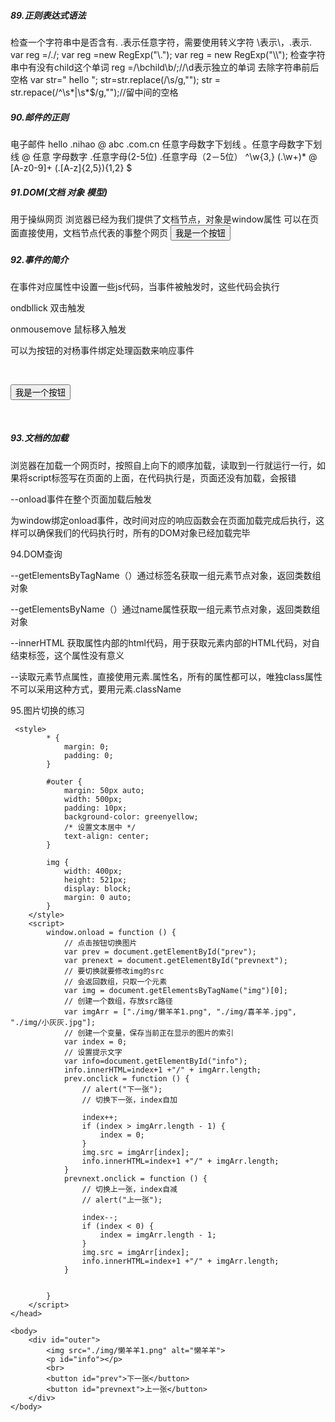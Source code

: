 ##### 89.正则表达式语法

检查一个字符串中是否含有.
.表示任意字符，需要使用转义字符
\\表示\，\.表示.
var reg =/\./;
var reg =new RegExp("\\.");
var reg = new RegExp("\\\\");
检查字符串中有没有child这个单词
reg =/\bchild\b/;//\d表示独立的单词
去除字符串前后空格
var str="    hello    ";
str=str.replace(/\s/g,"");
str = str.repace(/^\s*|\s*$/g,"");//留中间的空格

##### 90.邮件的正则

电子邮件
hello    .nihao    @   abc   .com.cn
任意字母数字下划线    。任意字母数字下划线  @  任意 字母数字  .任意字母(2-5位)   .任意字母（2－5位）
^\w{3,}  (\.\w+)*  @   [A-z0-9]+  (\.[A-z]{2,5}){1,2} $

##### 91.DOM(文档 对象 模型)

用于操纵网页
浏览器已经为我们提供了文档节点，对象是window属性
可以在页面直接使用，文档节点代表的事整个网页
<button id="btn">我是一个按钮</button>

<script>
console.log(document);
获取button对象
var btn = document.getElementById("btn");
修改按钮的文字
btn.innerHTML="I'm Button";
</script>
#####  92.事件的简介

在事件对应属性中设置一些js代码，当事件被触发时，这些代码会执行

ondbllick 双击触发

onmousemove 鼠标移入触发

可以为按钮的对杨事件绑定处理函数来响应事件

<body>

​    *<!-- 结构和行为耦合，不推荐使用 -->*

​    <button id="btn" onclick="alert('讨厌，你点我干嘛');">我是一个按钮</button>

    <script>

​        *// 获取按钮对象*

​        var btn = document.getElementById("btn");

​        *// 单击响应函数*

​        btn.onclick = function () {

​            alert("还点我~");

​        };

​    </script>

</body>

##### 93.文档的加载

浏览器在加载一个网页时，按照自上向下的顺序加载，读取到一行就运行一行，如果将script标签写在页面的上面，在代码执行是，页面还没有加载，会报错

--onload事件在整个页面加载后触发

​		为window绑定onload事件，改时间对应的响应函数会在页面加载完成后执行，这样可以确保我们的代码执行时，所有的DOM对象已经加载完毕

94.DOM查询

--getElementsByTagName（）通过标签名获取一组元素节点对象，返回类数组对象

--getElementsByName（）通过name属性获取一组元素节点对象，返回类数组对象

--innerHTML 获取属性内部的html代码，用于获取元素内部的HTML代码，对自结束标签，这个属性没有意义

--读取元素节点属性，直接使用元素.属性名，所有的属性都可以，唯独class属性不可以采用这种方式，要用元素.className

95.图片切换的练习

```
 <style>
        * {
            margin: 0;
            padding: 0;
        }

        #outer {
            margin: 50px auto;
            width: 500px;
            padding: 10px;
            background-color: greenyellow;
            /* 设置文本居中 */
            text-align: center;
        }

        img {
            width: 400px;
            height: 521px;
            display: block;
            margin: 0 auto;
        }
    </style>
    <script>
        window.onload = function () {
            // 点击按钮切换图片
            var prev = document.getElementById("prev");
            var prenext = document.getElementById("prevnext");
            // 要切换就要修改img的src
            // 会返回数组，只取一个元素
            var img = document.getElementsByTagName("img")[0];
            // 创建一个数组，存放src路径
            var imgArr = ["./img/懒羊羊1.png", "./img/喜羊羊.jpg", "./img/小灰灰.jpg"];
            // 创建一个变量，保存当前正在显示的图片的索引
            var index = 0;
            // 设置提示文字
            var info=document.getElementById("info");
            info.innerHTML=index+1 +"/" + imgArr.length;
            prev.onclick = function () {
                // alert("下一张");
                // 切换下一张，index自加

                index++;
                if (index > imgArr.length - 1) {
                    index = 0;
                }
                img.src = imgArr[index];
                info.innerHTML=index+1 +"/" + imgArr.length;
            }
            prevnext.onclick = function () {
                // 切换上一张，index自减
                // alert("上一张");

                index--;
                if (index < 0) {
                    index = imgArr.length - 1;
                }
                img.src = imgArr[index];
                info.innerHTML=index+1 +"/" + imgArr.length;
            }


        }
    </script>
</head>

<body>
    <div id="outer">
        <img src="./img/懒羊羊1.png" alt="懒羊羊">
        <p id="info"></p>
        <br>
        <button id="prev">下一张</button>
        <button id="prevnext">上一张</button>
    </div>
</body>
```

